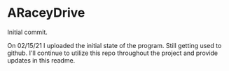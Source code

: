 # ARaceyDrive
Initial commit.

On 02/15/21 I uploaded the initial state of the program.
Still getting used to github.
I'll continue to utilize this repo throughout the project and provide updates in this readme.
